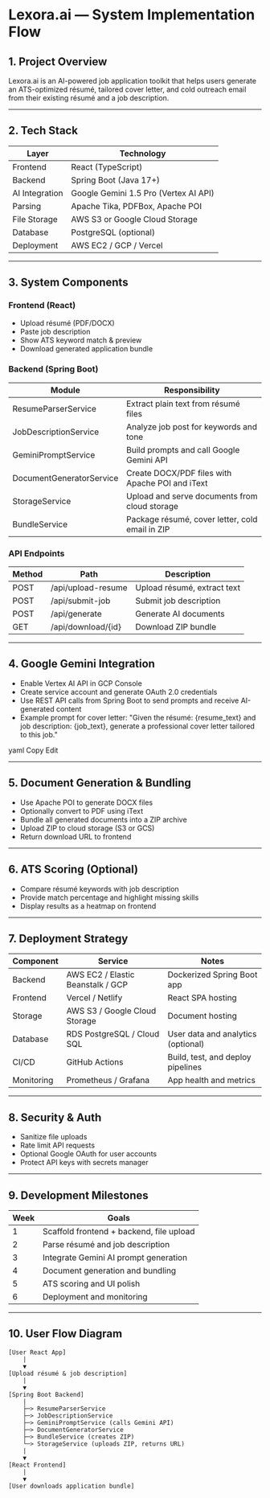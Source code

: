 # Lexora.ai — System Implementation Flow

## 1. Project Overview
Lexora.ai is an AI-powered job application toolkit that helps users generate an ATS-optimized résumé, tailored cover letter, and cold outreach email from their existing résumé and a job description.

---

## 2. Tech Stack

| Layer          | Technology                      |
|----------------|--------------------------------|
| Frontend       | React (TypeScript)             |
| Backend        | Spring Boot (Java 17+)         |
| AI Integration | Google Gemini 1.5 Pro (Vertex AI API) |
| Parsing        | Apache Tika, PDFBox, Apache POI|
| File Storage   | AWS S3 or Google Cloud Storage |
| Database       | PostgreSQL (optional)          |
| Deployment     | AWS EC2 / GCP / Vercel         |

---

## 3. System Components

### Frontend (React)
- Upload résumé (PDF/DOCX)
- Paste job description
- Show ATS keyword match & preview
- Download generated application bundle

### Backend (Spring Boot)

| Module                   | Responsibility                                  |
|--------------------------|------------------------------------------------|
| ResumeParserService       | Extract plain text from résumé files            |
| JobDescriptionService     | Analyze job post for keywords and tone          |
| GeminiPromptService       | Build prompts and call Google Gemini API        |
| DocumentGeneratorService  | Create DOCX/PDF files with Apache POI and iText |
| StorageService            | Upload and serve documents from cloud storage  |
| BundleService             | Package résumé, cover letter, cold email in ZIP |

### API Endpoints

| Method | Path                   | Description                          |
|--------|------------------------|------------------------------------|
| POST   | /api/upload-resume     | Upload résumé, extract text         |
| POST   | /api/submit-job        | Submit job description              |
| POST   | /api/generate          | Generate AI documents               |
| GET    | /api/download/{id}     | Download ZIP bundle                 |

---

## 4. Google Gemini Integration

- Enable Vertex AI API in GCP Console
- Create service account and generate OAuth 2.0 credentials
- Use REST API calls from Spring Boot to send prompts and receive AI-generated content
- Example prompt for cover letter:
"Given the résumé: {resume_text} and job description: {job_text}, generate a professional cover letter tailored to this job."

yaml
Copy
Edit

---

## 5. Document Generation & Bundling

- Use Apache POI to generate DOCX files
- Optionally convert to PDF using iText
- Bundle all generated documents into a ZIP archive
- Upload ZIP to cloud storage (S3 or GCS)
- Return download URL to frontend

---

## 6. ATS Scoring (Optional)

- Compare résumé keywords with job description
- Provide match percentage and highlight missing skills
- Display results as a heatmap on frontend

---

## 7. Deployment Strategy

| Component     | Service               | Notes                             |
|---------------|-----------------------|----------------------------------|
| Backend       | AWS EC2 / Elastic Beanstalk / GCP | Dockerized Spring Boot app       |
| Frontend      | Vercel / Netlify      | React SPA hosting                 |
| Storage       | AWS S3 / Google Cloud Storage | Document hosting                  |
| Database      | RDS PostgreSQL / Cloud SQL | User data and analytics (optional) |
| CI/CD         | GitHub Actions        | Build, test, and deploy pipelines |
| Monitoring    | Prometheus / Grafana  | App health and metrics            |

---

## 8. Security & Auth

- Sanitize file uploads
- Rate limit API requests
- Optional Google OAuth for user accounts
- Protect API keys with secrets manager

---

## 9. Development Milestones

| Week | Goals                                   |
|-------|----------------------------------------|
| 1     | Scaffold frontend + backend, file upload|
| 2     | Parse résumé and job description        |
| 3     | Integrate Gemini AI prompt generation   |
| 4     | Document generation and bundling        |
| 5     | ATS scoring and UI polish                |
| 6     | Deployment and monitoring                |

---

## 10. User Flow Diagram

```plaintext
[User React App]
    |
    ▼
[Upload résumé & job description]
    |
    ▼
[Spring Boot Backend]
    |
    ├─> ResumeParserService
    ├─> JobDescriptionService
    ├─> GeminiPromptService (calls Gemini API)
    ├─> DocumentGeneratorService
    ├─> BundleService (creates ZIP)
    └─> StorageService (uploads ZIP, returns URL)
    |
    ▼
[React Frontend]
    |
    ▼
[User downloads application bundle]
